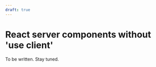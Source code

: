 ```yaml
---
draft: true
---
```


# React server components without 'use client'

To be written. Stay tuned.

<!-- truncate -->